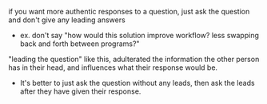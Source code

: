 
if you want more authentic responses to a question, just ask the question and don't give any leading answers
- ex. don't say "how would this solution improve workflow? less swapping back and forth between programs?"

"leading the question" like this, adulterated the information the other person has in their head, and influences what their response would be. 
- It's better to just ask the question without any leads, then ask the leads after they have given their response.
